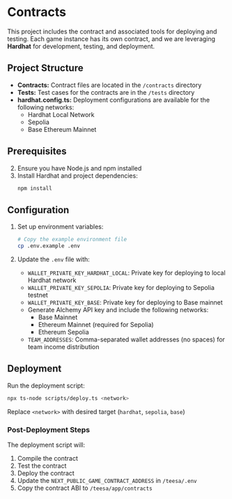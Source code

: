 # Contracts

This project includes the contract and associated tools for deploying and testing. Each game instance has its own contract, and we are leveraging **Hardhat** for development, testing, and deployment.

## Project Structure

- **Contracts:** Contract files are located in the `/contracts` directory
- **Tests:** Test cases for the contracts are in the `/tests` directory
- **hardhat.config.ts:** Deployment configurations are available for the following networks:
  - Hardhat Local Network
  - Sepolia
  - Base Ethereum Mainnet

## Prerequisites

2. Ensure you have Node.js and npm installed
3. Install Hardhat and project dependencies:
   ```bash
   npm install
   ```

## Configuration

1. Set up environment variables:
   ```bash
   # Copy the example environment file
   cp .env.example .env
   ```

2. Update the `.env` file with:
   - `WALLET_PRIVATE_KEY_HARDHAT_LOCAL`: Private key for deploying to local Hardhat network
   - `WALLET_PRIVATE_KEY_SEPOLIA`: Private key for deploying to Sepolia testnet
   - `WALLET_PRIVATE_KEY_BASE`: Private key for deploying to Base mainnet
   - Generate Alchemy API key and include the following networks:
     - Base Mainnet
     - Ethereum Mainnet (required for Sepolia)
     - Ethereum Sepolia
   - `TEAM_ADDRESSES`: Comma-separated wallet addresses (no spaces) for team income distribution

## Deployment

Run the deployment script:
```bash
npx ts-node scripts/deploy.ts <network>
```
Replace `<network>` with desired target (`hardhat`, `sepolia`, `base`)

### Post-Deployment Steps

The deployment script will:
1. Compile the contract
2. Test the contract
3. Deploy the contract
4. Update the `NEXT_PUBLIC_GAME_CONTRACT_ADDRESS` in `/teesa/.env`
5. Copy the contract ABI to `/teesa/app/contracts`